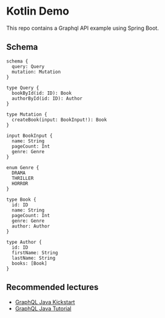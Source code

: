 # Kotlin Demo

This repo contains a Graphql API example using Spring Boot.

## Schema
```
schema {
  query: Query
  mutation: Mutation
}

type Query {
  bookById(id: ID): Book
  authorById(id: ID): Author
}

type Mutation {
  createBook(input: BookInput!): Book
}

input BookInput {
  name: String
  pageCount: Int
  genre: Genre
}

enum Genre {
  DRAMA
  THRILLER
  HORROR
}

type Book {
  id: ID
  name: String
  pageCount: Int
  genre: Genre
  author: Author
}

type Author {
  id: ID
  firstName: String
  lastName: String
  books: [Book]
}
```

## Recommended lectures

* [GraphQL Java Kickstart](https://www.graphql-java-kickstart.com)
* [GraphQL Java Tutorial](https://www.pluralsight.com/guides/building-a-graphql-server-with-spring-boot)

